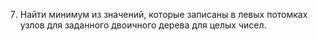 7. Найти минимум из значений, которые записаны в левых потомках узлов для заданного
двоичного дерева для целых чисел.
